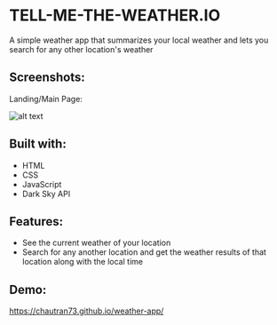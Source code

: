 # TELL-ME-THE-WEATHER.IO

A simple weather app that summarizes your local weather and lets you search for any other location's weather

## Screenshots:
Landing/Main Page:

![alt text](https://i.postimg.cc/c4NdVxtg/weather-app-screenshot.png "Weather App front")

## Built with:
* HTML
* CSS
* JavaScript
* Dark Sky API

## Features:
* See the current weather of your location
* Search for any another location and get the weather results of that location along with the local time

## Demo:
https://chautran73.github.io/weather-app/ 













